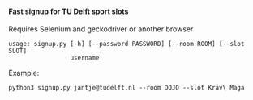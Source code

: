 #### Fast signup for TU Delft sport slots

Requires Selenium and geckodriver or another browser

```
usage: signup.py [-h] [--password PASSWORD] [--room ROOM] [--slot SLOT]                                                                                               
                 username
```

Example:
```
python3 signup.py jantje@tudelft.nl --room DOJO --slot Krav\ Maga
```